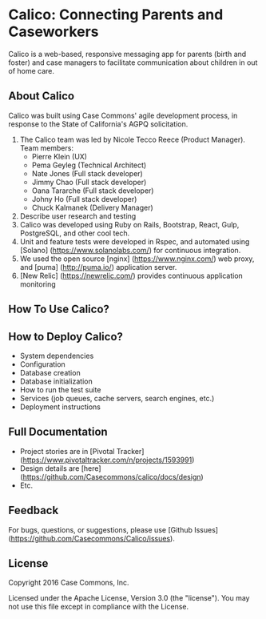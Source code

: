 # Calico: Connecting Parents and Caseworkers

Calico is a web-based, responsive messaging app for parents (birth and foster) and case managers to facilitate communication about children in out of home care.

## About Calico

Calico was built using Case Commons' agile development process, in response to the State of California's AGPQ solicitation.   

1. The Calico team was led by Nicole Tecco Reece (Product Manager).  Team members: 
	* Pierre Klein (UX) 
	* Pema Geyleg (Technical Architect)
	* Nate Jones (Full stack developer)
	* Jimmy Chao (Full stack developer)
	* Oana Tararche (Full stack developer)
	* Johny Ho (Full stack developer)
	* Chuck Kalmanek (Delivery Manager)
2. Describe user research and testing
3. Calico was developed using Ruby on Rails, Bootstrap, React, Gulp, PostgreSQL, and other cool tech.
4. Unit and feature tests were developed in Rspec, and automated using [Solano] (https://www.solanolabs.com/) for continuous integration.
5. We used the open source [nginx] (https://www.nginx.com/) web proxy, and [puma] (http://puma.io/) application server.
6. [New Relic] (https://newrelic.com/) provides continuous application monitoring

## How To Use Calico?

## How to Deploy Calico?

* System dependencies
* Configuration
* Database creation
* Database initialization
* How to run the test suite
* Services (job queues, cache servers, search engines, etc.)
* Deployment instructions


## Full Documentation

* Project stories are in [Pivotal Tracker] (https://www.pivotaltracker.com/n/projects/1593991)
* Design details are [here] (https://github.com/Casecommons/calico/docs/design)
* Etc. 

## Feedback

For bugs, questions, or suggestions, please use [Github Issues] (https://github.com/Casecommons/Calico/issues).

## License

Copyright 2016 Case Commons, Inc.

Licensed under the Apache License, Version 3.0 (the "license").  You may not use this file except in compliance with the License.   

